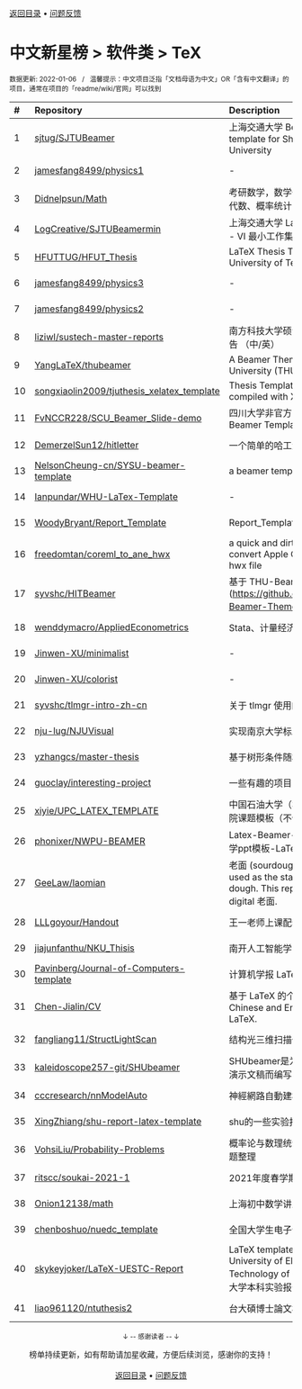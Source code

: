 <a href="https://gitee.com/GrowingGit/GitHub-Chinese-Top-Charts#github中文排行榜">返回目录</a> • <a href="/content/docs/feedback.md">问题反馈</a>

# 中文新星榜 > 软件类 > TeX
<sub>数据更新: 2022-01-06&nbsp;&nbsp;&nbsp;/&nbsp;&nbsp;&nbsp;温馨提示：中文项目泛指「文档母语为中文」OR「含有中文翻译」的项目，通常在项目的「readme/wiki/官网」可以找到</sub>

|#|Repository|Description|Stars|Updated|Created|
|:-|:-|:-|:-|:-|:-|
|1|[sjtug/SJTUBeamer](https://gitee.com/sjtug/SJTUBeamer)|上海交通大学 Beamer 模版   Beamer template for Shanghai Jiao Tong University|200|2021-12-31|2021-04-18|
|2|[jamesfang8499/physics1](https://gitee.com/jamesfang8499/physics1)|-|76|2021-12-17|2021-07-15|
|3|[Didnelpsun/Math](https://gitee.com/Didnelpsun/Math)|考研数学，数学一，包括高等数学、线性代数、概率统计|76|2021-12-11|2021-01-08|
|4|[LogCreative/SJTUBeamermin](https://gitee.com/LogCreative/SJTUBeamermin)|上海交通大学 LaTeX Beamer 幻灯片模板 - VI 最小工作集|57|2021-11-05|2021-03-15|
|5|[HFUTTUG/HFUT_Thesis](https://gitee.com/HFUTTUG/HFUT_Thesis)|LaTeX Thesis Template for Hefei University of Technology|39|2021-08-31|2021-05-17|
|6|[jamesfang8499/physics3](https://gitee.com/jamesfang8499/physics3)|-|30|2021-12-17|2021-07-15|
|7|[jamesfang8499/physics2](https://gitee.com/jamesfang8499/physics2)|-|28|2021-12-17|2021-07-15|
|8|[liziwl/sustech-master-reports](https://gitee.com/liziwl/sustech-master-reports)|南方科技大学硕士开题报告、年度考核报告 （中/英）|21|2021-12-16|2021-05-18|
|9|[YangLaTeX/thubeamer](https://gitee.com/YangLaTeX/thubeamer)|A Beamer Theme for Tsinghua University (THU).|19|2021-11-16|2021-07-07|
|10|[songxiaolin2009/tjuthesis_xelatex_template](https://gitee.com/songxiaolin2009/tjuthesis_xelatex_template)|Thesis Template in Tianjin University compiled with XeLaTeX|18|2021-12-10|2021-07-01|
|11|[FvNCCR228/SCU_Beamer_Slide-demo](https://gitee.com/FvNCCR228/SCU_Beamer_Slide-demo)|四川大学非官方Beamer模板   Unofficial Beamer Template for Sichuan University|17|2021-12-30|2021-12-02|
|12|[DemerzelSun12/hitletter](https://gitee.com/DemerzelSun12/hitletter)|一个简单的哈工大信纸模板|17|2021-12-15|2021-03-07|
|13|[NelsonCheung-cn/SYSU-beamer-template](https://gitee.com/NelsonCheung-cn/SYSU-beamer-template)|a beamer template for sysu|11|2021-12-19|2021-06-16|
|14|[Ianpundar/WHU-LaTex-Template](https://gitee.com/Ianpundar/WHU-LaTex-Template)|-|10|2021-12-13|2021-10-11|
|15|[WoodyBryant/Report_Template](https://gitee.com/WoodyBryant/Report_Template)|Report_Template|9|2021-11-05|2021-09-19|
|16|[freedomtan/coreml_to_ane_hwx](https://gitee.com/freedomtan/coreml_to_ane_hwx)|a quick and dirty little program to convert Apple CoreML model to ANE hwx file|9|2021-07-19|2021-05-25|
|17|[syvshc/HITBeamer](https://gitee.com/syvshc/HITBeamer)|基于 THU-Beamer-Theme (https://github.com/Trinkle23897/THU-Beamer-Theme) 删删改改而成的 :bug:|9|2021-11-17|2021-05-17|
|18|[wenddymacro/AppliedEconometrics](https://gitee.com/wenddymacro/AppliedEconometrics)|Stata、计量经济学、DSGE|8|2021-10-28|2021-08-29|
|19|[Jinwen-XU/minimalist](https://gitee.com/Jinwen-XU/minimalist)|-|8|2021-12-16|2021-03-10|
|20|[Jinwen-XU/colorist](https://gitee.com/Jinwen-XU/colorist)|-|7|2021-12-17|2021-03-10|
|21|[syvshc/tlmgr-intro-zh-cn](https://gitee.com/syvshc/tlmgr-intro-zh-cn)|关于 tlmgr 使用的简短的介绍. :heart:|7|2021-09-05|2021-03-06|
|22|[nju-lug/NJUVisual](https://gitee.com/nju-lug/NJUVisual)|实现南京大学标准配色方案和标识|6|2021-12-25|2021-11-21|
|23|[yzhangcs/master-thesis](https://gitee.com/yzhangcs/master-thesis)|基于树形条件随机场的高阶句法分析|6|2021-12-26|2021-02-01|
|24|[guoclay/interesting-project](https://gitee.com/guoclay/interesting-project)|一些有趣的项目|5|2021-09-30|2021-09-28|
|25|[xiyie/UPC_LATEX_TEMPLATE](https://gitee.com/xiyie/UPC_LATEX_TEMPLATE)|中国石油大学（华东）控制科学与工程学院课题模板（不保证通用）|4|2021-10-01|2021-09-29|
|26|[phonixer/NWPU-BEAMER](https://gitee.com/phonixer/NWPU-BEAMER)|Latex-Beamer-ppt-NWPU-西北工业大学ppt模板-LaTex-Beamer|4|2021-08-25|2021-08-25|
|27|[GeeLaw/laomian](https://gitee.com/GeeLaw/laomian)|老面 (sourdough, lit. "old dough") is used as the starter for fermenting dough. This repository contains my digital 老面.|4|2021-12-08|2021-01-12|
|28|[LLLgoyour/Handout](https://gitee.com/LLLgoyour/Handout)|王一老师上课配套的讲义|3|2022-01-05|2021-11-20|
|29|[jiajunfanthu/NKU_Thisis](https://gitee.com/jiajunfanthu/NKU_Thisis)|南开人工智能学院毕业设计模板|3|2021-09-26|2021-09-26|
|30|[Pavinberg/Journal-of-Computers-template](https://gitee.com/Pavinberg/Journal-of-Computers-template)|计算机学报 LaTeX 模板|3|2021-07-11|2021-07-11|
|31|[Chen-Jialin/CV](https://gitee.com/Chen-Jialin/CV)|基于 LaTeX 的个人中英简历。CV in Chinese and English version based on LaTeX.|3|2021-10-06|2021-06-23|
|32|[fangliang11/StructLightScan](https://gitee.com/fangliang11/StructLightScan)|结构光三维扫描仪|3|2021-12-17|2021-01-13|
|33|[kaleidoscope257-git/SHUbeamer](https://gitee.com/kaleidoscope257-git/SHUbeamer)|SHUbeamer是为了帮助上海大学师生撰写演示文稿而编写的LaTex Beamer模版文件 |2|2021-12-01|2021-11-28|
|34|[cccresearch/nnModelAuto](https://gitee.com/cccresearch/nnModelAuto)|神經網路自動建模|2|2021-10-17|2021-09-26|
|35|[XingZhiang/shu-report-latex-template](https://gitee.com/XingZhiang/shu-report-latex-template)|shu的一些实验报告的latex模板|2|2021-09-24|2021-09-23|
|36|[VohsiLiu/Probability-Problems](https://gitee.com/VohsiLiu/Probability-Problems)|概率论与数理统计（浙大第四版）课后习题整理|2|2021-12-05|2021-09-10|
|37|[ritscc/soukai-2021-1](https://gitee.com/ritscc/soukai-2021-1)|2021年度春学期総会|2|2021-10-24|2021-09-09|
|38|[Onion12138/math](https://gitee.com/Onion12138/math)|上海初中数学讲义Latex版|2|2021-08-02|2021-07-14|
|39|[chenboshuo/nuedc_template](https://gitee.com/chenboshuo/nuedc_template)|全国大学生电子设计竞赛 latex 模板|2|2021-07-30|2021-06-26|
|40|[skykeyjoker/LaTeX-UESTC-Report](https://gitee.com/skykeyjoker/LaTeX-UESTC-Report)|LaTeX template for report(Lab) of University of Electronic Science and Technology of China (UESTC)  电子科技大学本科实验报告 LaTeX 模板|2|2021-08-21|2021-06-10|
|41|[liao961120/ntuthesis2](https://gitee.com/liao961120/ntuthesis2)|台大碩博士論文模板 (Pandoc)|2|2021-08-14|2021-02-16|

<div align="center">
    <p><sub>↓ -- 感谢读者 -- ↓</sub></p>
    榜单持续更新，如有帮助请加星收藏，方便后续浏览，感谢你的支持！
</div>

<br/>

<div align="center"><a href="https://gitee.com/GrowingGit/GitHub-Chinese-Top-Charts#github中文排行榜">返回目录</a> • <a href="/content/docs/feedback.md">问题反馈</a></div>
